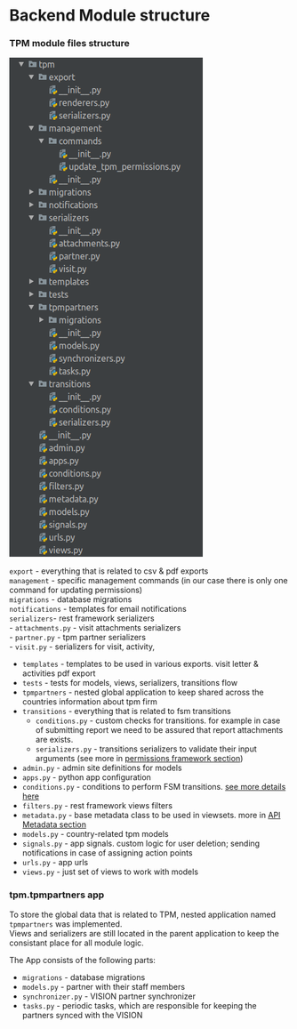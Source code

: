 # Backend Module structure

### TPM module files structure

![](../.gitbook/assets/image.png)

`export` - everything that is related to csv & pdf exports  
`management` - specific management commands \(in our case there is only one command for updating permissions\)  
`migrations` - database migrations  
`notifications` - templates for email notifications  
`serializers`- rest framework serializers  
    - `attachments.py` - visit attachments serializers  
    - `partner.py` - tpm partner serializers  
    - `visit.py` - serializers for visit, activity,   
- `templates` - templates to be used in various exports. visit letter & activities pdf export  
- `tests` - tests for models, views, serializers, transitions flow  
-  `tpmpartners` - nested global application to keep shared across the countries information about tpm firm  
- `transitions` - everything that is related to fsm transitions  
    - `conditions.py` - custom checks for transitions. for example in case of submitting report we need to be assured that report attachments are exists.  
    - `serializers.py` - transitions serializers to validate their input arguments \(see more in [permissions framework section](permissions-framework.md#views)\)  
- `admin.py` - admin site definitions for models  
- `apps.py` - python app configuration  
- `conditions.py` - conditions to perform FSM transitions. [see more details here](fsm-transitions-conditions.md)  
- `filters.py` - rest framework views filters  
- `metadata.py` - base metadata class to be used in viewsets. more in [API Metadata section](api-metadata.md)  
- `models.py` -  country-related tpm models  
- `signals.py` - app signals. custom logic for user deletion; sending notifications in case of assigning action points  
- `urls.py` - app urls  
- `views.py` - just set of views to work with models

### tpm.tpmpartners app

To store the global data that is related to TPM,  nested application named `tpmpartners` was implemented.  
Views and serializers are still located in the parent application to keep the consistant place for all module logic.

The App consists of the following parts:  
- `migrations` - database migrations  
- `models.py` - partner with their staff members  
- `synchronizer.py` - VISION partner synchronizer  
- `tasks.py` - periodic tasks, which are responsible for keeping the partners synced with the VISION  


